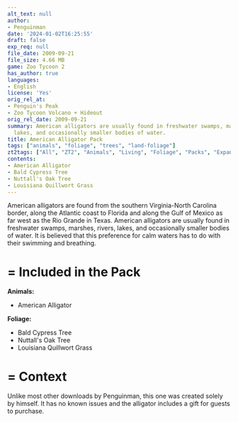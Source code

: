 ```yaml
---
alt_text: null
author:
- Penguinman
date: '2024-01-02T16:25:55'
draft: false
exp_req: null
file_date: 2009-09-21
file_size: 4.66 MB
game: Zoo Tycoon 2
has_author: true
languages:
- English
license: 'Yes'
orig_rel_at:
- Penguin's Peak
- Zoo Tycoon Volcano + Hideout
orig_rel_date: 2009-09-21
summary: American alligators are usually found in freshwater swamps, marshes, rivers,
  lakes, and occasionally smaller bodies of water.
title: American Alligator Pack
tags: ["animals", "foliage", "trees", "land-foliage"]
zt2tags: ["All", "ZT2", "Animals", "Living", "Foliage", "Packs", "Expansive Packs", "Reptiles",  "Objects"]
contents:
- American Alligator
- Bald Cypress Tree
- Nuttall's Oak Tree
- Louisiana Quillwort Grass
---
```

American alligators are found from the southern Virginia-North Carolina border, along the Atlantic coast to Florida and along the Gulf of Mexico as far west as the Rio Grande in Texas. American alligators are usually found in freshwater swamps, marshes, rivers, lakes, and occasionally smaller bodies of water. It is believed that this preference for calm waters has to do with their swimming and breathing.

=
Included in the Pack
=

**Animals:**
- American Alligator

**Foliage:**
- Bald Cypress Tree
- Nuttall's Oak Tree
- Louisiana Quillwort Grass

=
Context
=

Unlike most other downloads by Penguinman, this one was created solely by himself. It has no known issues and the alligator includes a gift for guests to purchase.